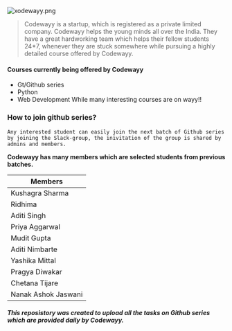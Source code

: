 ![xodewayy.png](https://www.dropbox.com/s/xjgb5hp4juz2quf/xodewayy.png?dl=0&raw=1)
>Codewayy is a startup, which is registered as a private limited company. Codewayy helps the young minds all over the India. They have a great hardworking team which helps their fellow students 24*7, whenever they are stuck somewhere while pursuing a highly detailed course offered by Codewayy.

#### Courses currently being offered by Codewayy
  - Gt/Github series
  - Python
  - Web Development
  While many interesting courses are on wayy!!

### How to join github series?
```Any interested student can easily join the next batch of Github series by joining the Slack-group, the inivitation of the group is shared by admins and members.```

**Codewayy has many members which are selected students from previous batches.**  

| Members |  
| ------ | 
| Kushagra Sharma | [plugins/dropbox/README.md][PlDb] |
| Ridhima | [plugins/github/README.md][PlGh] |
| Aditi Singh | (https://github.com/absaditi6) |
| Priya Aggarwal | [plugins/onedrive/README.md][PlOd] |
| Mudit Gupta | [plugins/medium/README.md][PlMe] |
| Aditi Nimbarte | [plugins/googleanalytics/README.md][PlGa] |
|Yashika Mittal|
|Pragya Diwakar|
|Chetana Tijare|
|Nanak Ashok Jaswani|


##### This reposistory was created to upload all the tasks on Github series which are provided daily by Codewayy.



